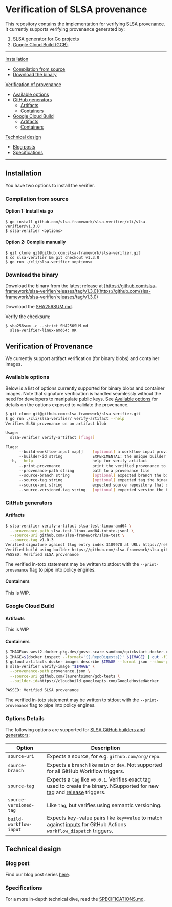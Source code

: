 # Verification of SLSA provenance
This repository contains the implementation for verifying [SLSA provenance](https://slsa.dev/). It currently supports verifying provenance generated by:
1. [SLSA generator for Go projects](https://github.com/slsa-framework/slsa-github-generator/blob/main/.github/workflows/builder_go_slsa3.yml)
1. [Google Cloud Build (GCB)](https://cloud.google.com/build/docs/securing-builds/view-build-provenance).

________
[Installation](#installation)
- [Compilation from source](#compilation-from-source)
- [Download the binary](#download-the-binary)

[Verification of provenance](#verification-of-provenance)
- [Available options](#available-options)
- [GitHub generators](#github-generators)
  - [Artifacts](#artifacts)
  - [Containers](#containers)
- [Google Cloud Build](#google-cloud-build)
  - [Artifacts](#artifacts)
  - [Containers](#containers)

[Technical design](#technial-design)
- [Blog posts](#blog-posts)
- [Specifications](#specifications)
________

## Installation

You have two options to install the verifier.

### Compilation from source

#### Option 1: Install via go
```
$ go install github.com/slsa-framework/slsa-verifier/cli/slsa-verifier@v1.3.0
$ slsa-verifier <options>
```

#### Option 2: Compile manually
```
$ git clone git@github.com:slsa-framework/slsa-verifier.git
$ cd slsa-verifier && git checkout v1.3.0
$ go run ./cli/slsa-verifier <options>
```

### Download the binary

Download the binary from the latest release at [https://github.com/slsa-framework/slsa-verifier/releases/tag/v1.3.0](https://github.com/slsa-framework/slsa-verifier/releases/tag/v1.3.0)

Download the [SHA256SUM.md](https://github.com/slsa-framework/slsa-verifier/blob/main/SHA256SUM.md).

Verify the checksum:

```
$ sha256sum -c --strict SHA256SUM.md
  slsa-verifier-linux-amd64: OK
```

## Verification of Provenance

We currently support artifact verification (for binary blobs) and container images.

### Available options

Below is a list of options currently supported for binary blobs and container images. Note that signature verification is handled seamlessly without the need for developers to manipulate public keys. See [Available options](#available-options) for details on the options exposed to validate the provenance.

```bash
$ git clone git@github.com:slsa-framework/slsa-verifier.git
$ go run ./cli/slsa-verifier/ verify-artifact --help
Verifies SLSA provenance on an artifact blob

Usage:
  slsa-verifier verify-artifact [flags]

Flags:
      --build-workflow-input map[]    [optional] a workflow input provided by a user at trigger time in the format 'key=value'. (Only for 'workflow_dispatch' events). (default map[])
      --builder-id string             EXPERIMENTAL: the unique builder ID who created the provenance
  -h, --help                          help for verify-artifact
      --print-provenance              print the verified provenance to stdout
      --provenance-path string        path to a provenance file
      --source-branch string          [optional] expected branch the binary was compiled from
      --source-tag string             [optional] expected tag the binary was compiled from
      --source-uri string             expected source repository that should have produced the binary, e.g. github.com/some/repo
      --source-versioned-tag string   [optional] expected version the binary was compiled from. Uses semantic version to match the tag
```

### GitHub generators

#### Artifacts

```bash
$ slsa-verifier verify-artifact slsa-test-linux-amd64 \
  --provenance-path slsa-test-linux-amd64.intoto.jsonl \
  --source-uri github.com/slsa-framework/slsa-test \
  --source-tag v1.0.3
Verified signature against tlog entry index 3189970 at URL: https://rekor.sigstore.dev/api/v1/log/entries/206071d5ca7a2346e4db4dcb19a648c7f13b4957e655f4382b735894059bd199
Verified build using builder https://github.com/slsa-framework/slsa-github-generator/.github/workflows/builder_go_slsa3.yml@refs/tags/v1.2.0 at commit 5bb13ef508b2b8ded49f9264d7712f1316830d10
PASSED: Verified SLSA provenance
```

The verified in-toto statement may be written to stdout with the `--print-provenance` flag to pipe into policy engines.


#### Containers
This is WIP.

### Google Cloud Build

#### Artifacts
This is WIP

#### Containers
```bash
$ IMAGE=us-west2-docker.pkg.dev/gosst-scare-sandbox/quickstart-docker-repo/quickstart-image:v39
$ IMAGE=$(docker inspect --format='{{.RepoDigests}}' ${IMAGE} | cut -f1 -d ' ' | cut -d "[" -f2 | cut -d "]" -f1)
$ gcloud artifacts docker images describe $IMAGE --format json --show-provenance > provenance.json
$ slsa-verifier verify-image "$IMAGE" \
  --provenance-path provenance.json \
  --source-uri github.com/laurentsimon/gcb-tests \
  --builder-id=https://cloudbuild.googleapis.com/GoogleHostedWorker

PASSED: Verified SLSA provenance
```

The verified in-toto statement may be written to stdout with the `--print-provenance` flag to pipe into policy engines.

### Options Details

The following options are supported for [SLSA GitHub builders and generators](https://github.com/slsa-framework/slsa-github-generator#generation-of-provenance):

| Option | Description |
| --- | ----------- |
| `source-uri` | Expects a source, for e.g. `github.com/org/repo`. |
| `source-branch` | Expects a `branch` like `main` or `dev`. Not supported for all GitHub Workflow triggers. |
| `source-tag` | Expects a  `tag` like `v0.0.1`. Verifies exact tag used to create the binary. NSupported for new [tag](https://github.com/slsa-framework/example-package/blob/main/.github/workflows/e2e.go.tag.main.config-ldflags-assets-tag.slsa3.yml#L5) and [release](https://github.com/slsa-framework/example-package/blob/main/.github/workflows/e2e.go.release.main.config-ldflags-assets-tag.slsa3.yml) triggers. |
| `source-versioned-tag` | Like `tag`, but verifies using semantic versioning. |
| `build-workflow-input` | Expects key-value pairs like `key=value` to match against [inputs](https://docs.github.com/en/actions/using-workflows/workflow-syntax-for-github-actions#onworkflow_dispatchinputs) for GitHub Actions `workflow_dispatch` triggers. |


## Technical design

### Blog post
Find our blog post series [here](https://security.googleblog.com/2022/04/improving-software-supply-chain.html).

### Specifications
For a more in-depth technical dive, read the [SPECIFICATIONS.md](https://github.com/slsa-framework/slsa-github-generator/blob/main/SPECIFICATIONS.md).
